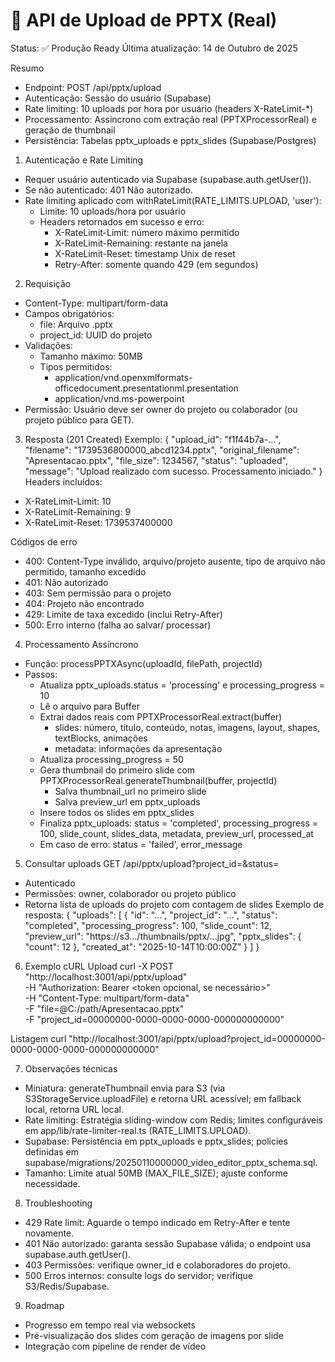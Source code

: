 # 📡 API de Upload de PPTX (Real)

Status: ✅ Produção Ready
Última atualização: 14 de Outubro de 2025

Resumo
- Endpoint: POST /api/pptx/upload
- Autenticação: Sessão do usuário (Supabase)
- Rate limiting: 10 uploads por hora por usuário (headers X-RateLimit-*)
- Processamento: Assíncrono com extração real (PPTXProcessorReal) e geração de thumbnail
- Persistência: Tabelas pptx_uploads e pptx_slides (Supabase/Postgres)

1) Autenticação e Rate Limiting
- Requer usuário autenticado via Supabase (supabase.auth.getUser()).
- Se não autenticado: 401 Não autorizado.
- Rate limiting aplicado com withRateLimit(RATE_LIMITS.UPLOAD, 'user'):
  - Limite: 10 uploads/hora por usuário
  - Headers retornados em sucesso e erro:
    - X-RateLimit-Limit: número máximo permitido
    - X-RateLimit-Remaining: restante na janela
    - X-RateLimit-Reset: timestamp Unix de reset
    - Retry-After: somente quando 429 (em segundos)

2) Requisição
- Content-Type: multipart/form-data
- Campos obrigatórios:
  - file: Arquivo .pptx
  - project_id: UUID do projeto
- Validações:
  - Tamanho máximo: 50MB
  - Tipos permitidos:
    - application/vnd.openxmlformats-officedocument.presentationml.presentation
    - application/vnd.ms-powerpoint
- Permissão: Usuário deve ser owner do projeto ou colaborador (ou projeto público para GET).

3) Resposta (201 Created)
Exemplo:
{
  "upload_id": "f1f44b7a-...",
  "filename": "1739536800000_abcd1234.pptx",
  "original_filename": "Apresentacao.pptx",
  "file_size": 1234567,
  "status": "uploaded",
  "message": "Upload realizado com sucesso. Processamento iniciado."
}
Headers incluídos:
- X-RateLimit-Limit: 10
- X-RateLimit-Remaining: 9
- X-RateLimit-Reset: 1739537400000

Códigos de erro
- 400: Content-Type inválido, arquivo/projeto ausente, tipo de arquivo não permitido, tamanho excedido
- 401: Não autorizado
- 403: Sem permissão para o projeto
- 404: Projeto não encontrado
- 429: Limite de taxa excedido (inclui Retry-After)
- 500: Erro interno (falha ao salvar/ processar)

4) Processamento Assíncrono
- Função: processPPTXAsync(uploadId, filePath, projectId)
- Passos:
  - Atualiza pptx_uploads.status = 'processing' e processing_progress = 10
  - Lê o arquivo para Buffer
  - Extrai dados reais com PPTXProcessorReal.extract(buffer)
    - slides: número, título, conteúdo, notas, imagens, layout, shapes, textBlocks, animações
    - metadata: informações da apresentação
  - Atualiza processing_progress = 50
  - Gera thumbnail do primeiro slide com PPTXProcessorReal.generateThumbnail(buffer, projectId)
    - Salva thumbnail_url no primeiro slide
    - Salva preview_url em pptx_uploads
  - Insere todos os slides em pptx_slides
  - Finaliza pptx_uploads: status = 'completed', processing_progress = 100, slide_count, slides_data, metadata, preview_url, processed_at
  - Em caso de erro: status = 'failed', error_message

5) Consultar uploads
GET /api/pptx/upload?project_id=<UUID>&status=<opcional>
- Autenticado
- Permissões: owner, colaborador ou projeto público
- Retorna lista de uploads do projeto com contagem de slides
Exemplo de resposta:
{
  "uploads": [
    {
      "id": "...",
      "project_id": "...",
      "status": "completed",
      "processing_progress": 100,
      "slide_count": 12,
      "preview_url": "https://s3.../thumbnails/pptx/...jpg",
      "pptx_slides": { "count": 12 },
      "created_at": "2025-10-14T10:00:00Z"
    }
  ]
}

6) Exemplo cURL
Upload
curl -X POST "http://localhost:3001/api/pptx/upload" \
  -H "Authorization: Bearer <token opcional, se necessário>" \
  -H "Content-Type: multipart/form-data" \
  -F "file=@C:/path/Apresentacao.pptx" \
  -F "project_id=00000000-0000-0000-0000-000000000000"

Listagem
curl "http://localhost:3001/api/pptx/upload?project_id=00000000-0000-0000-0000-000000000000"

7) Observações técnicas
- Miniatura: generateThumbnail envia para S3 (via S3StorageService.uploadFile) e retorna URL acessível; em fallback local, retorna URL local.
- Rate limiting: Estratégia sliding-window com Redis; limites configuráveis em app/lib/rate-limiter-real.ts (RATE_LIMITS.UPLOAD).
- Supabase: Persistência em pptx_uploads e pptx_slides; policies definidas em supabase/migrations/20250110000000_video_editor_pptx_schema.sql.
- Tamanho: Limite atual 50MB (MAX_FILE_SIZE); ajuste conforme necessidade.

8) Troubleshooting
- 429 Rate limit: Aguarde o tempo indicado em Retry-After e tente novamente.
- 401 Não autorizado: garanta sessão Supabase válida; o endpoint usa supabase.auth.getUser().
- 403 Permissões: verifique owner_id e colaboradores do projeto.
- 500 Erros internos: consulte logs do servidor; verifique S3/Redis/Supabase.

9) Roadmap
- Progresso em tempo real via websockets
- Pré-visualização dos slides com geração de imagens por slide
- Integração com pipeline de render de vídeo